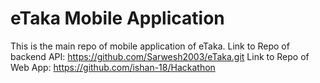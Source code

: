 # eTaka Mobile Application
This is the main repo of mobile application of eTaka.
Link to Repo of backend API: https://github.com/Sarwesh2003/eTaka.git
Link to Repo of Web App: https://github.com/ishan-18/Hackathon
